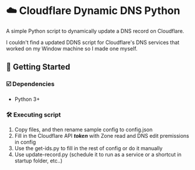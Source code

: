 # :cloud: Cloudflare Dynamic DNS Python

A simple Python script to dynamically update a DNS record on Cloudflare.

I couldn't find a updated DDNS script for Cloudflare's DNS services that worked on my Window machine so I made one myself.

## :wrench:  Getting Started

### :ballot_box_with_check: Dependencies

* Python 3+

### :hammer_and_wrench: Executing script
1. Copy files, and then rename sample config to config.json
2. Fill in the Cloudflare API ***token*** with Zone read and DNS edit premissions in config
3. Use the get-ids&period;py to fill in the rest of config or do it manually
4. Use update-record&period;py (schedule it to run as a service or a shortcut in startup folder, etc..)



